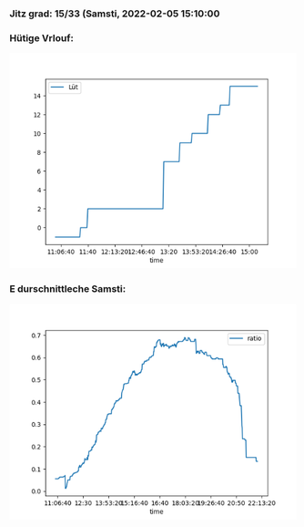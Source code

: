 ### Jitz grad: 15/33 (Samsti, 2022-02-05 15:10:00

### Hütige Vrlouf:
![Graph](Today.png)

### E durschnittleche Samsti:
![Graph](Samsti.png)